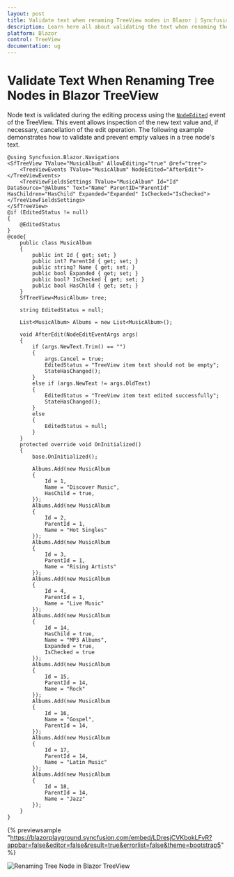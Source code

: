 ```yaml
---
layout: post
title: Validate text when renaming TreeView nodes in Blazor | Syncfusion
description: Learn here all about validating the text when renaming the tree node in Syncfusion Blazor TreeView component and more.
platform: Blazor
control: TreeView
documentation: ug
---
```


# Validate Text When Renaming Tree Nodes in Blazor TreeView

Node text is validated during the editing process using the [`NodeEdited`](https://help.syncfusion.com/cr/blazor/Syncfusion.Blazor.Navigations.TreeViewEvents-1.html#Syncfusion_Blazor_Navigations_TreeViewEvents_1_NodeEdited) event of the TreeView. This event allows inspection of the new text value and, if necessary, cancellation of the edit operation. The following example demonstrates how to validate and prevent empty values in a tree node's text.

```cshtml
@using Syncfusion.Blazor.Navigations
<SfTreeView TValue="MusicAlbum" AllowEditing="true" @ref="tree">
    <TreeViewEvents TValue="MusicAlbum" NodeEdited="AfterEdit"></TreeViewEvents>
    <TreeViewFieldsSettings TValue="MusicAlbum" Id="Id" DataSource="@Albums" Text="Name" ParentID="ParentId" HasChildren="HasChild" Expanded="Expanded" IsChecked="IsChecked"></TreeViewFieldsSettings>
</SfTreeView>
@if (EditedStatus != null)
{
    @EditedStatus
}
@code{
    public class MusicAlbum
    {
        public int Id { get; set; }
        public int? ParentId { get; set; }
        public string? Name { get; set; }
        public bool Expanded { get; set; }
        public bool? IsChecked { get; set; }
        public bool HasChild { get; set; }
    }
    SfTreeView<MusicAlbum> tree;

    string EditedStatus = null;

    List<MusicAlbum> Albums = new List<MusicAlbum>();

    void AfterEdit(NodeEditEventArgs args)
    {
        if (args.NewText.Trim() == "")
        {
            args.Cancel = true;
            EditedStatus = "TreeView item text should not be empty";
            StateHasChanged();
        }
        else if (args.NewText != args.OldText)
        {
            EditedStatus = "TreeView item text edited successfully";
            StateHasChanged();
        }
        else
        {
            EditedStatus = null;
        }
    }
    protected override void OnInitialized()
    {
        base.OnInitialized();

        Albums.Add(new MusicAlbum
        {
            Id = 1,
            Name = "Discover Music",
            HasChild = true,
        });
        Albums.Add(new MusicAlbum
        {
            Id = 2,
            ParentId = 1,
            Name = "Hot Singles"
        });
        Albums.Add(new MusicAlbum
        {
            Id = 3,
            ParentId = 1,
            Name = "Rising Artists"
        });
        Albums.Add(new MusicAlbum
        {
            Id = 4,
            ParentId = 1,
            Name = "Live Music"
        });
        Albums.Add(new MusicAlbum
        {
            Id = 14,
            HasChild = true,
            Name = "MP3 Albums",
            Expanded = true,
            IsChecked = true
        });
        Albums.Add(new MusicAlbum
        {
            Id = 15,
            ParentId = 14,
            Name = "Rock"
        });
        Albums.Add(new MusicAlbum
        {
            Id = 16,
            Name = "Gospel",
            ParentId = 14,
        });
        Albums.Add(new MusicAlbum
        {
            Id = 17,
            ParentId = 14,
            Name = "Latin Music"
        });
        Albums.Add(new MusicAlbum
        {
            Id = 18,
            ParentId = 14,
            Name = "Jazz"
        });
    }
}

```

{% previewsample "https://blazorplayground.syncfusion.com/embed/LDresjCVKbokLFvR?appbar=false&editor=false&result=true&errorlist=false&theme=bootstrap5" %}

![Renaming Tree Node in Blazor TreeView](../images/blazor-treeview-rename-tree-node.png)